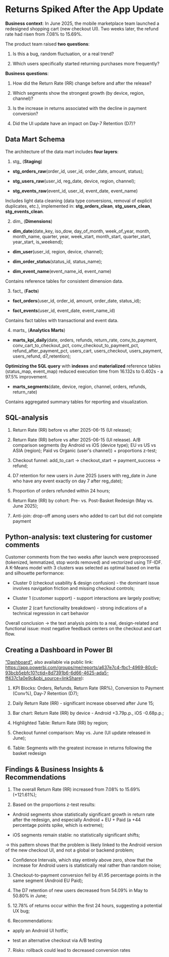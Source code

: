 # Returns Spiked After the App Update

**Business context**: In June 2025, the mobile marketplace team launched a redesigned shopping cart (new checkout UI). Two weeks later, the refund rate had risen from 7.08% to 15.69%.

The product team raised **two questions**:

1) Is this a bug, random fluctuation, or a real trend?

2) Which users specifically started returning purchases more frequently?

**Business questions**:

1) How did the Return Rate (RR) change before and after the release?

2) Which segments show the strongest growth (by device, region, channel)?

3) Is the increase in returns associated with the decline in payment conversion?

4) Did the UI update have an impact on Day-7 Retention (D7)?

## Data Mart Schema

The architecture of the data mart includes **four layers**:

1. stg_ (**Staging**)

- **stg_orders_raw**(order_id, user_id, order_date, amount, status);
  
- **stg_users_raw**(user_id, reg_date, device, region, channel);

- **stg_events_raw**(event_id, user_id, event_date, event_name)

Includes light data cleaning (data type conversions, removal of explicit duplicates, etc.), implemented in: **stg_orders_clean**, **stg_users_clean**, **stg_events_clean**.

2. dim_ (**Dimensions**)

- **dim_date**(date_key, iso_dow, day_of_month, week_of_year, month, month_name, quarter, year, week_start, month_start, quarter_start, year_start, is_weekend);

- **dim_user**(user_id, region, device, channel);

- **dim_order_status**(status_id, status_name);

- **dim_event_name**(event_name_id, event_name)

Contains reference tables for consistent dimension data.

3. fact_ (**Facts**)

- **fact_orders**(user_id, order_id, amount, order_date, status_id);

- **fact_events**(user_id, event_date, event_name_id)

Contains fact tables with transactional and event data.

4. marts_ (**Analytics Marts**)

- **marts_kpi_daily**(date, orders, refunds, return_rate, conv_to_payment, conv_cart_to_checkout_pct, conv_checkout_to_payment_pct, refund_after_payment_pct, users_cart, users_checkout, users_payment, users_refund, d7_retention);

**Optimizing the SQL query** with **indexes** and **materialized** reference tables (status_map, event_map) reduced execution time from 16.132s to 0.402s - a 97.5% improvement.

- **marts_segments**(date, device, region, channel, orders, refunds, return_rate)

Contains aggregated summary tables for reporting and visualization.

## SQL-analysis

1) Return Rate (RR) before vs after 2025-06-15 (UI release);

2) Return Rate (RR) before vs after 2025-06-15 (UI release). A/B comparison segments (by Android vs iOS (device type); EU vs US vs ASIA (region); Paid vs Organic (user's channel)) + proportions z-test;

3) Checkout funnel: add_to_cart → checkout_start → payment_success → refund;

4) D7 retention for new users in June 2025 (users with reg_date in June who have any event exactly on day 7 after reg_date);

5) Proportion of orders refunded within 24 hours;

6) Return Rate (RR) by cohort: Pre- vs. Post-Basket Redesign (May vs. June 2025);

7) Anti-join: drop-off among users who added to cart but did not complete payment

## Python-analysis: text clustering for customer comments

Customer comments from the two weeks after launch were preprocessed (tokenized, lemmatized, stop words removed) and vectorized using TF-IDF. A K-Means model with 3 clusters was selected as optimal based on inertia and silhouette performance:

- Cluster 0 (checkout usability & design confusion) - the dominant issue involves navigation friction and missing checkout controls;

- Cluster 1 (customer support) - support interactions are largely positive;

- Cluster 2 (cart functionality breakdown) - strong indications of a technical regression in cart behavior

Overall conclusion → the text analysis points to a real, design-related and functional issue: most negative feedback centers on the checkout and cart flow.

## Creating a Dashboard in Power BI

["Dashboard"](power_bi/dashboard.pdf), also available via public link: https://app.powerbi.com/groups/me/reports/a637e7c4-fbc1-4969-80c6-93bcb5ebfc10?ctid=8d7391b6-6d66-4625-ada5-ff437c1a0e9c&pbi_source=linkShare):

1) KPI Blocks: Orders, Refunds, Return Rate (RR%), Conversion to Payment (Conv%), Day-7 Retention (D7);

2) Daily Return Rate (RR) - significant increase observed after June 15;

3) Bar chart: Return Rate (RR) by device - Android +3.79p.p., iOS -0.68p.p.;

4) Highlighted Table: Return Rate (RR) by region;

5) Checkout funnel comparison: May vs. June (UI update released in June);

6) Table: Segments with the greatest increase in returns following the basket redesign

## Findings & Business Insights & Recommendations

1) The overall Return Rate (RR) increased from 7.08% to 15.69% (+121.61%);

2) Based on the proportions z-test results: 

- Android segments show statistically significant growth in return rate after the redesign, and especially Android + EU + Paid (a +44 percentage points spike, which is extreme);

- iOS segments remain stable: no statistically significant shifts;

→ this pattern shows that the problem is likely linked to the Android version of the new checkout UI, and not a global or backend problem;

- Confidence Intervals, which stay entirely above zero, show that the increase for Android users is statistically real rather than random noise;

3) Checkout-to-payment conversion fell by 41.95 percentage points in the same segment (Android EU Paid);

4) The D7 retention of new users decreased from 54.09% in May to 50.80% in June;

5) 12.78% of returns occur within the first 24 hours, suggesting a potential UX bug;

6) Recommendations:

- apply an Android UI hotfix;

- test an alternative checkout via A/B testing

7) Risks: rollback could lead to decreased conversion rates
